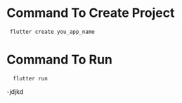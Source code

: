 # Command To Create Project
     flutter create you_app_name
# Command To Run
      flutter run

-jdjkd